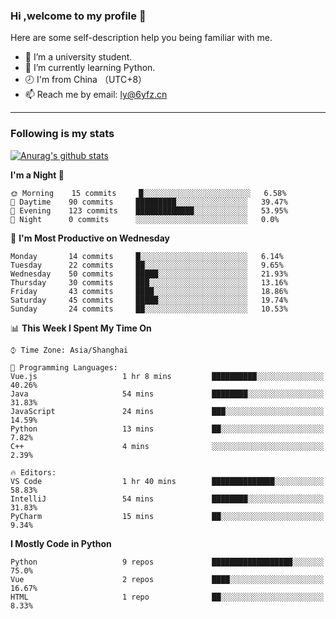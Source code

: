 ### Hi ,welcome to my profile 👋
Here are some self-description help you being familiar with me.
<!--
**liuyunfz/liuyunfz** is a ✨ _special_ ✨ repository because its `README.md` (this file) appears on your GitHub profile.
- 👯 I’m looking to collaborate on ...
- 🤔 I’m looking for help with ...
Here are some ideas to get you started:
-->
- 🏫 I’m a university student.
- 💪 I’m currently learning Python.
- 🕗 I'm from China （UTC+8）
- 📫 Reach me by email: [ly@6yfz.cn](mailto:ly@6yfz.cn)
  
---
### Following is my stats
  
[![Anurag's github stats](https://github-readme-stats.vercel.app/api?username=liuyunfz)](https://github.com/anuraghazra/github-readme-stats)
  
<!--START_SECTION:waka-->
**I'm a Night 🦉** 

```text
🌞 Morning    15 commits     █░░░░░░░░░░░░░░░░░░░░░░░░   6.58% 
🌆 Daytime    90 commits     █████████░░░░░░░░░░░░░░░░   39.47% 
🌃 Evening    123 commits    █████████████░░░░░░░░░░░░   53.95% 
🌙 Night      0 commits      ░░░░░░░░░░░░░░░░░░░░░░░░░   0.0%

```
📅 **I'm Most Productive on Wednesday** 

```text
Monday       14 commits     █░░░░░░░░░░░░░░░░░░░░░░░░   6.14% 
Tuesday      22 commits     ██░░░░░░░░░░░░░░░░░░░░░░░   9.65% 
Wednesday    50 commits     █████░░░░░░░░░░░░░░░░░░░░   21.93% 
Thursday     30 commits     ███░░░░░░░░░░░░░░░░░░░░░░   13.16% 
Friday       43 commits     ████░░░░░░░░░░░░░░░░░░░░░   18.86% 
Saturday     45 commits     █████░░░░░░░░░░░░░░░░░░░░   19.74% 
Sunday       24 commits     ██░░░░░░░░░░░░░░░░░░░░░░░   10.53%

```


📊 **This Week I Spent My Time On** 

```text
⌚︎ Time Zone: Asia/Shanghai

💬 Programming Languages: 
Vue.js                   1 hr 8 mins         ██████████░░░░░░░░░░░░░░░   40.26% 
Java                     54 mins             ████████░░░░░░░░░░░░░░░░░   31.83% 
JavaScript               24 mins             ███░░░░░░░░░░░░░░░░░░░░░░   14.59% 
Python                   13 mins             ██░░░░░░░░░░░░░░░░░░░░░░░   7.82% 
C++                      4 mins              ░░░░░░░░░░░░░░░░░░░░░░░░░   2.39%

🔥 Editors: 
VS Code                  1 hr 40 mins        ██████████████░░░░░░░░░░░   58.83% 
IntelliJ                 54 mins             ████████░░░░░░░░░░░░░░░░░   31.83% 
PyCharm                  15 mins             ██░░░░░░░░░░░░░░░░░░░░░░░   9.34%

```

**I Mostly Code in Python** 

```text
Python                   9 repos             ██████████████████░░░░░░░   75.0% 
Vue                      2 repos             ████░░░░░░░░░░░░░░░░░░░░░   16.67% 
HTML                     1 repo              ██░░░░░░░░░░░░░░░░░░░░░░░   8.33%

```



<!--END_SECTION:waka-->
